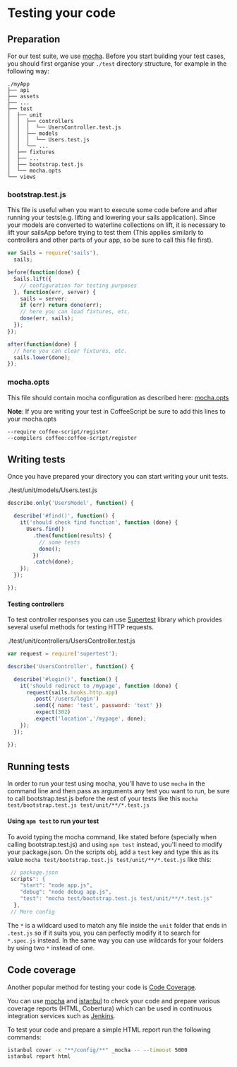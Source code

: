 # Testing your code

## Preparation

For our test suite, we use [mocha](http://mochajs.org/).
Before you start building your test cases, you should first organise your `./test` directory structure, for example in the following way:
```batch
./myApp
├── api
├── assets
├── ...
├── test
│  ├── unit
│  │  ├── controllers
│  │  │  └── UsersController.test.js
│  │  ├── models
│  │  │  └── Users.test.js
│  │  └── ...
│  ├── fixtures
│  ├── ...
│  ├── bootstrap.test.js
│  └── mocha.opts
└── views

```

### bootstrap.test.js

This file is useful when you want to execute some code before and after running your tests(e.g. lifting and lowering your sails application). Since your models are converted to waterline collections on lift, it is necessary to lift your sailsApp before trying to test them (This applies similarly to controllers and other parts of your app, so be sure to call this file first).

```javascript
var Sails = require('sails'),
  sails;

before(function(done) {
  Sails.lift({
    // configuration for testing purposes
  }, function(err, server) {
    sails = server;
    if (err) return done(err);
    // here you can load fixtures, etc.
    done(err, sails);
  });
});

after(function(done) {
  // here you can clear fixtures, etc.
  sails.lower(done);
});
```

### mocha.opts

This file should contain mocha configuration as described here: [mocha.opts](http://mochajs.org/#mocha.opts)

**Note**: If you are writing your test in CoffeeScript be sure to add this lines to your mocha.opts
```
--require coffee-script/register
--compilers coffee:coffee-script/register
```

## Writing tests

Once you have prepared your directory you can start writing your unit tests.

./test/unit/models/Users.test.js
```js
describe.only('UsersModel', function() {

  describe('#find()', function() {
    it('should check find function', function (done) {
      Users.find()
        .then(function(results) {
          // some tests
          done();
        })
        .catch(done);
    });
  });

});
```

#### Testing controllers

To test controller responses you can use [Supertest](https://github.com/visionmedia/supertest) library which provides several useful methods for testing HTTP requests.

./test/unit/controllers/UsersController.test.js
```js
var request = require('supertest');

describe('UsersController', function() {

  describe('#login()', function() {
    it('should redirect to /mypage', function (done) {
      request(sails.hooks.http.app)
        .post('/users/login')
        .send({ name: 'test', password: 'test' })
        .expect(302)
        .expect('location','/mypage', done);
    });
  });

});
```
## Running tests

In order to run your test using mocha, you'll have to use `mocha` in the command line and then pass as arguments any test you want to run, be sure to call bootstrap.test.js before the rest of your tests like this `mocha test/bootstrap.test.js test/unit/**/*.test.js`

#### Using `npm test` to run your test

To avoid typing the mocha command, like stated before (specially when calling bootstrap.test.js) and using `npm test` instead, you'll need to modify your package.json. On the scripts obj, add a `test` key and type this as its value `mocha test/bootstrap.test.js test/unit/**/*.test.js` like this:

```js
 // package.json
 scripts": {
    "start": "node app.js",
    "debug": "node debug app.js",
    "test": "mocha test/bootstrap.test.js test/unit/**/*.test.js"
  },
 // More config
```
The `*` is a wildcard used to match any file inside the `unit` folder that ends in `.test.js` so if it suits you, you can perfectly modify it to search for `*.spec.js` instead. In the same way you can use wildcards for your folders by using two `*` instead of one.

## Code coverage

Another popular method for testing your code is [Code Coverage](http://en.wikipedia.org/wiki/Code_coverage).

You can use [mocha](http://mochajs.org/) and [istanbul](https://github.com/gotwarlost/istanbul) to check your code and prepare various coverage reports (HTML, Cobertura) which can be used in continuous integration services such as [Jenkins](http://jenkins-ci.org).

To test your code and prepare a simple HTML report run the following commands:
```bash
istanbul cover -x "**/config/**" _mocha -- --timeout 5000
istanbul report html
```

<docmeta name="uniqueID" value="Testing765149">
<docmeta name="displayName" value="Testing">
